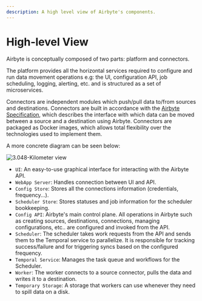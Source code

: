 ```yaml
---
description: A high level view of Airbyte's components.
---
```


# High-level View

Airbyte is conceptually composed of two parts: platform and connectors.

The platform provides all the horizontal services required to configure and run data movement operations e.g: the UI, configuration API, job scheduling, logging, alerting, etc. and is structured as a set of microservices.

Connectors are independent modules which push/pull data to/from sources and destinations. Connectors are built in accordance with the [Airbyte Specification](airbyte-specification.md), which describes the interface with which data can be moved between a source and a destination using Airbyte. Connectors are packaged as Docker images, which allows total flexibility over the technologies used to implement them.

A more concrete diagram can be seen below:

![3.048-Kilometer view](../.gitbook/assets/understanding\_airbyte\_high\_level\_architecture.png)

* `UI`: An easy-to-use graphical interface for interacting with the Airbyte API.
* `WebApp Server`: Handles connection between UI and API.
* `Config Store`: Stores all the connections information (credentials, frequency...).
* `Scheduler Store`: Stores statuses and job information for the scheduler bookkeeping.
* `Config API`: Airbyte's main control plane. All operations in Airbyte such as creating sources, destinations, connections, managing configurations, etc.. are configured and invoked from the API.
* `Scheduler`: The scheduler takes work requests from the API and sends them to the Temporal service to parallelize. It is responsible for tracking success/failure and for triggering syncs based on the configured frequency.
* `Temporal Service`: Manages the task queue and workflows for the Scheduler.
* `Worker`: The worker connects to a source connector, pulls the data and writes it to a destination.
* `Temporary Storage`: A storage that workers can use whenever they need to spill data on a disk.
